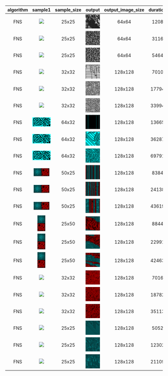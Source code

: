 | algorithm | sample1 | sample_size | output | output_image_size | duration | seed | algorithm_parameters |
|:----:|:----:|:----:|:----:|:----:|:----:|:----:|:----:|
|FNS|<img src="Samples/skulls.png">|25x25|<img src="ExperimentsFNSOutput/skulls1.png">|64x64|1208|42|neighborhood=1|
|FNS|<img src="Samples/skulls.png">|25x25|<img src="ExperimentsFNSOutput/skulls2.png">|64x64|3116|42|neighborhood=2|
|FNS|<img src="Samples/skulls.png">|25x25|<img src="ExperimentsFNSOutput/skulls3.png">|64x64|5464|42|neighborhood=3|
|FNS|<img src="Samples/wall.png">|32x32|<img src="ExperimentsFNSOutput/wall1.png">|128x128|7010|42|neighborhood=1|
|FNS|<img src="Samples/wall.png">|32x32|<img src="ExperimentsFNSOutput/wall2.png">|128x128|17794|42|neighborhood=2|
|FNS|<img src="Samples/wall.png">|32x32|<img src="ExperimentsFNSOutput/wall3.png">|128x128|33994|42|neighborhood=3|
|FNS|<img src="Samples/square_spiral.png">|64x32|<img src="ExperimentsFNSOutput/square_spiral1.png">|128x128|13665|42|neighborhood=1|
|FNS|<img src="Samples/square_spiral.png">|64x32|<img src="ExperimentsFNSOutput/square_spiral2.png">|128x128|36287|42|neighborhood=2|
|FNS|<img src="Samples/square_spiral.png">|64x32|<img src="ExperimentsFNSOutput/square_spiral3.png">|128x128|69791|42|neighborhood=3|
|FNS|<img src="Samples/halls_and_foam.png">|50x25|<img src="ExperimentsFNSOutput/halls_and_foam1.png">|128x128|8384|33|neighborhood=1|
|FNS|<img src="Samples/halls_and_foam.png">|50x25|<img src="ExperimentsFNSOutput/halls_and_foam2.png">|128x128|24138|33|neighborhood=2|
|FNS|<img src="Samples/halls_and_foam.png">|50x25|<img src="ExperimentsFNSOutput/halls_and_foam3.png">|128x128|43619|33|neighborhood=3|
|FNS|<img src="Samples/halls_and_foam_v.png">|25x50|<img src="ExperimentsFNSOutput/halls_and_foam_v1.png">|128x128|8844|33|neighborhood=1|
|FNS|<img src="Samples/halls_and_foam_v.png">|25x50|<img src="ExperimentsFNSOutput/halls_and_foam_v2.png">|128x128|22991|33|neighborhood=2|
|FNS|<img src="Samples/halls_and_foam_v.png">|25x50|<img src="ExperimentsFNSOutput/halls_and_foam_v3.png">|128x128|42463|33|neighborhood=3|
|FNS|<img src="Samples/redfoam.png">|32x32|<img src="ExperimentsFNSOutput/redfoam1.png">|128x128|7016|42|neighborhood=1|
|FNS|<img src="Samples/redfoam.png">|32x32|<img src="ExperimentsFNSOutput/redfoam2.png">|128x128|18782|42|neighborhood=2|
|FNS|<img src="Samples/redfoam.png">|32x32|<img src="ExperimentsFNSOutput/redfoam3.png">|128x128|35113|42|neighborhood=3|
|FNS|<img src="Samples/bluehalls.png">|25x25|<img src="ExperimentsFNSOutput/bluehalls1.png">|128x128|5052|42|neighborhood=1|
|FNS|<img src="Samples/bluehalls.png">|25x25|<img src="ExperimentsFNSOutput/bluehalls2.png">|128x128|12302|42|neighborhood=2|
|FNS|<img src="Samples/bluehalls.png">|25x25|<img src="ExperimentsFNSOutput/bluehalls3.png">|128x128|21109|42|neighborhood=3|
